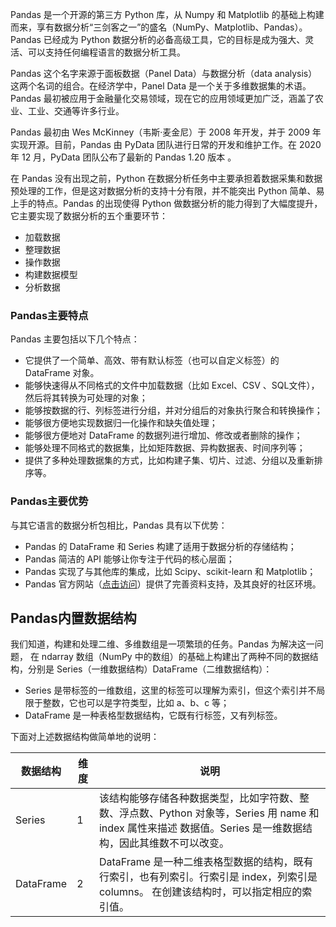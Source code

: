 Pandas 是一个开源的第三方 Python 库，从 Numpy 和 Matplotlib 的基础上构建而来，享有数据分析“三剑客之一”的盛名（NumPy、Matplotlib、Pandas）。Pandas 已经成为 Python 数据分析的必备高级工具，它的目标是成为强大、灵活、可以支持任何编程语言的数据分析工具。

Pandas 这个名字来源于面板数据（Panel Data）与数据分析（data analysis）这两个名词的组合。在经济学中，Panel Data 是一个关于多维数据集的术语。Pandas 最初被应用于金融量化交易领域，现在它的应用领域更加广泛，涵盖了农业、工业、交通等许多行业。

Pandas 最初由 Wes McKinney（韦斯·麦金尼）于 2008 年开发，并于 2009 年实现开源。目前，Pandas 由 PyData 团队进行日常的开发和维护工作。在 2020 年 12 月，PyData 团队公布了最新的 Pandas 1.20 版本 。

在 Pandas 没有出现之前，Python 在数据分析任务中主要承担着数据采集和数据预处理的工作，但是这对数据分析的支持十分有限，并不能突出 Python 简单、易上手的特点。Pandas 的出现使得 Python 做数据分析的能力得到了大幅度提升，它主要实现了数据分析的五个重要环节：

-   加载数据
-   整理数据
-   操作数据
-   构建数据模型
-   分析数据

### Pandas主要特点

Pandas 主要包括以下几个特点：

-   它提供了一个简单、高效、带有默认标签（也可以自定义标签）的 DataFrame 对象。
-   能够快速得从不同格式的文件中加载数据（比如 Excel、CSV 、SQL文件），然后将其转换为可处理的对象；
-   能够按数据的行、列标签进行分组，并对分组后的对象执行聚合和转换操作；
-   能够很方便地实现数据归一化操作和缺失值处理；
-   能够很方便地对 DataFrame 的数据列进行增加、修改或者删除的操作；
-   能够处理不同格式的数据集，比如矩阵数据、异构数据表、时间序列等；
-   提供了多种处理数据集的方式，比如构建子集、切片、过滤、分组以及重新排序等。

### Pandas主要优势

与其它语言的数据分析包相比，Pandas 具有以下优势：

-   Pandas 的 DataFrame 和 Series 构建了适用于数据分析的存储结构；
-   Pandas 简洁的 API 能够让你专注于代码的核心层面；
-   Pandas 实现了与其他库的集成，比如 Scipy、scikit-learn 和 Matplotlib；
-   Pandas 官方网站（[点击访问](https://pandas.pydata.org/)）提供了完善资料支持，及其良好的社区环境。

## Pandas内置数据结构

我们知道，构建和处理二维、多维数组是一项繁琐的任务。Pandas 为解决这一问题， 在 ndarray 数组（NumPy 中的数组）的基础上构建出了两种不同的数据结构，分别是 Series（一维数据结构）DataFrame（二维数据结构）：

-   Series 是带标签的一维数组，这里的标签可以理解为索引，但这个索引并不局限于整数，它也可以是字符类型，比如 a、b、c 等；
-   DataFrame 是一种表格型数据结构，它既有行标签，又有列标签。

下面对上述数据结构做简单地的说明：

| 数据结构  | 维度 | 说明                                                                                                                                                           |
|-----------|------|----------------------------------------------------------------------------------------------------------------------------------------------------------------|
| Series    | 1    | 该结构能够存储各种数据类型，比如字符数、整数、浮点数、Python 对象等，Series 用 name 和 index 属性来描述 数据值。Series 是一维数据结构，因此其维数不可以改变。  |
| DataFrame | 2    | DataFrame 是一种二维表格型数据的结构，既有行索引，也有列索引。行索引是 index，列索引是 columns。 在创建该结构时，可以指定相应的索引值。                        |

